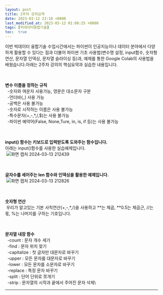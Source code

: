 ```yaml
---
layout: post
title: 2주차 강의요약
date: 2023-03-12 23:18 +0800
last_modified_at: 2023-03-12 01:08:25 +0800
tags: [빅데이터융합기술]
toc:  true
---
```



이번 빅데이터 융합기술 수업시간에서는 파이썬이 인공지능이나 데이터 분야에서 다양하게 활용할 수 있다는 점과 더불어 파이썬 기초 사용법(변수명 설정, input함수, 숫자형 연산, 문자열 인덱싱, 문자열 슬라이싱 등)과, 예제를 통한 Google Colab의 사용법을 배웠습니다.아래는 2주차 강의의 핵심요약과 실습한 내용입니다.\
<br/> 
<br/> 


**변수 이름을 정하는 규칙**\
&nbsp;&nbsp;-숫자와 여운자 사용가능, 영문은 대소문자 구분\
&nbsp;&nbsp;-언더바(_) 사용 가능\
&nbsp;&nbsp;-공백은 사용 불가능\
&nbsp;&nbsp;-숫자로 시작하는 이름은 사용 불가능\
&nbsp;&nbsp;-특수문자(+,-,*,/,$)는 사용 불가능\
&nbsp;&nbsp;-파이썬 예약어(False, None,Ture, in, is, if 등)는 사용 불가능\
<br/> 
<br/> 
 

**input() 함수는 키보드로 입력받도록 도와주는 함수입니다.**\
아래는 input()함수를 사용한 실습예제입니다.\
&nbsp;![화면 캡처 2024-03-13 212439](https://github.com/j-s-eee/j-s-eee/assets/163078421/ecb15d8e-64d3-40c2-b5a4-f163fdb585f7)\
<br/> 
<br/> 


**글자수를 세어주는 len 함수와 인덱싱을 활용한 예제입니다.**\
&nbsp;![화면 캡처 2024-03-13 212826](https://github.com/j-s-eee/j-s-eee/assets/163078421/b6e82bdd-ec12-4dcb-a64d-64f486f31505)\
<br/> 
<br/> 

**숫자형 연산**\
&nbsp;우리가 알고있는 기본 사칙연산(+,-,*,/)을 사용하고 **는 제곱, **0.5는 제곱근, //는 몫, %는 나머지를 구하는 기호입니다.\
<br/> 
<br/> 


**문자열 내장 함수**\
&nbsp;&nbsp;-count : 문자 개수 세기\
&nbsp;&nbsp;-find  : 문자 위치 찾기\
&nbsp;&nbsp;-capitalize : 첫 글자만 대문자로 바꾸기\
&nbsp;&nbsp;-upper : 모든 문자를 대문자로 바꾸기\
&nbsp;&nbsp;-lower : 모든 문자를 소문자로 바꾸기\
&nbsp;&nbsp;-replace : 특정 문자 바꾸기\
&nbsp;&nbsp;-split : 단어 단위로 쪼개기\
&nbsp;&nbsp;-strip : 문자열의 시작과 끝에서 주어진 문자 삭제\
 


 





-----


